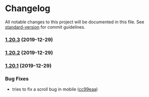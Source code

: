 # Changelog

All notable changes to this project will be documented in this file. See [standard-version](https://github.com/conventional-changelog/standard-version) for commit guidelines.

### [1.20.3](https://github.com/amir20/dozzle/compare/v1.20.2...v1.20.3) (2019-12-29)

### [1.20.2](https://github.com/amir20/dozzle/compare/v1.20.1...v1.20.2) (2019-12-29)

### [1.20.1](https://github.com/amir20/dozzle/compare/v1.20.0...v1.20.1) (2019-12-29)


### Bug Fixes

* tries to fix a scroll bug in mobile ([cc99eaa](https://github.com/amir20/dozzle/commit/cc99eaa819f1ca6fbb95d4e9da10ecc781d2fe01))
